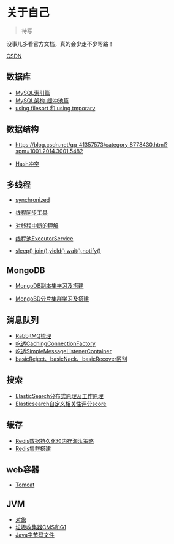# 关于自己

> 待写

没事儿多看官方文档，真的会少走不少弯路！

[CSDN](https://blog.csdn.net/qq_41357573)

## 数据库

* [MySQL索引篇](数据库/MySQL索引篇/README.md)
* [MySQL架构-缓冲池篇](数据库/MySQL架构-缓冲池篇/README.md)
* [using filesort 和 using tmporary](数据库/文件排序和临时表/README.md)

## 数据结构

* https://blog.csdn.net/qq_41357573/category_8778430.html?spm=1001.2014.3001.5482

* [Hash冲突](数据结构/Hash冲突解决方式/README.md)

## 多线程

* [synchronized](多线程/synchronized/README.md)
* [线程同步工具](多线程/线程同步工具/README.md)
* [对线程中断的理解](多线程/对线程中断的理解/README.md)

* [线程池ExecutorService](多线程/线程池ExecutorService/README.md)

* [sleep(),join(),yield(),wait(),notify()](多线程/sleep(),join(),yield(),wait()/README.md)

## MongoDB

* [MongoDB副本集学习及搭建](MongoDB/MongoDB副本集学习及搭建/README.md)

* [MongoBD分片集群学习及搭建](MongoDB/MongoBD分片集群学习及搭建/README.md)

## 消息队列

* [RabbitMQ梳理](消息队列/RabbitMQ梳理/README.md)
* [吃透CachingConnectionFactory](消息队列/CachingConnectionFactory/README.md)
* [吃透SimpleMessageListenerContainer](消息队列/SimpleMessageListenerContainer/README.md)
* [basicReject、basicNack、basicRecover区别](消息队列/basicReject、basicNack、basicRecover区别/README.md)

## 搜索

* [ElasticSearch分布式原理及工作原理](搜索/ElasticSearch分布式原理及工作原理/README.md)
* [Elasticsearch自定义相关性评分score](搜索/Elasticsearch自定义相关性评分score/README.md)

## 缓存

* [Redis数据持久化和内存淘汰策略](缓存/Redis配置文件学习(精华)/README.md)
* [Redis集群搭建](缓存/Redis集群搭建记录/README.md)



## web容器

* [Tomcat](web容器/Tomcat/README.md)

## JVM

* [对象](JVM/对象/README.md)
* [垃圾收集器CMS和G1](JVM/Java内存区域划分详解/README.md)
* [Java字节码文件](JVM/Java字节码文件/README.md)

